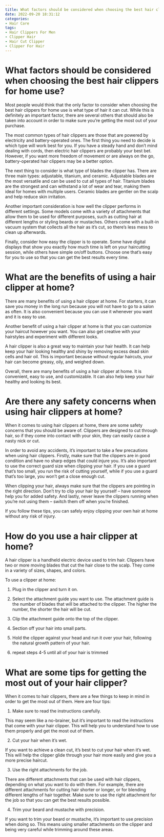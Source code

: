 ```yaml
---
title: What factors should be considered when choosing the best hair clippers for home use
date: 2022-09-20 18:31:12
categories:
- Hair Care
tags:
- Hair Clippers For Men
- Clipper Hair
- Hair Cut Clipper
- Clipper For Hair
---
```



#  What factors should be considered when choosing the best hair clippers for home use?

Most people would think that the only factor to consider when choosing the best hair clippers for home use is what type of hair it can cut. While this is definitely an important factor, there are several others that should also be taken into account in order to make sure you’re getting the most out of your purchase.

The most common types of hair clippers are those that are powered by electricity and battery-operated ones. The first thing you need to decide is which type will work best for you. If you have a steady hand and don’t mind dealing with cords, then electric hair clippers are probably your best bet. However, if you want more freedom of movement or are always on the go, battery-operated hair clippers may be a better option.

The next thing to consider is what type of blades the clipper has. There are three main types: adjustable, titanium, and ceramic. Adjustable blades are the most versatile and can be used to cut all types of hair. Titanium blades are the strongest and can withstand a lot of wear and tear, making them ideal for homes with multiple users. Ceramic blades are gentler on the scalp and help reduce skin irritation.

Another important consideration is how well the clipper performs in different settings. Some models come with a variety of attachments that allow them to be used for different purposes, such as cutting hair at different lengths or styling beards or mustaches. Others come with a built-in vacuum system that collects all the hair as it’s cut, so there’s less mess to clean up afterwards.

Finally, consider how easy the clipper is to operate. Some have digital displays that show you exactly how much time is left on your haircutting session, while others have simple on/off buttons. Choose one that’s easy for you to use so that you can get the best results every time.

#  What are the benefits of using a hair clipper at home?

There are many benefits of using a hair clipper at home. For starters, it can save you money in the long run because you will not have to go to a salon as often. It is also convenient because you can use it whenever you want and it is easy to use.

Another benefit of using a hair clipper at home is that you can customize your haircut however you want. You can also get creative with your hairstyles and experiment with different looks.

A hair clipper is also a great way to maintain your hair health. It can help keep your hair looking healthy and shiny by removing excess dead skin cells and hair oil. This is important because without regular haircuts, your hair can become greasy, oily, and weighed down.

Overall, there are many benefits of using a hair clipper at home. It is convenient, easy to use, and customizable. It can also help keep your hair healthy and looking its best.

#  Are there any safety concerns when using hair clippers at home?

When it comes to using hair clippers at home, there are some safety concerns that you should be aware of. Clippers are designed to cut through hair, so if they come into contact with your skin, they can easily cause a nasty nick or cut.

In order to avoid any accidents, it’s important to take a few precautions when using hair clippers. Firstly, make sure that the clippers are in good condition and have no sharp edges that could injure you. It’s also important to use the correct guard size when clipping your hair. If you use a guard that’s too small, you run the risk of cutting yourself, while if you use a guard that’s too large, you won’t get a close enough cut.

When clipping your hair, always make sure that the clippers are pointing in the right direction. Don’t try to clip your hair by yourself – have someone help you for added safety. And lastly, never leave the clippers running when you’re not using them – switch them off when you’re finished.

If you follow these tips, you can safely enjoy clipping your own hair at home without any risk of injury.

#  How do you use a hair clipper at home?

A hair clipper is a handheld electric device used to trim hair. Clippers have two or more moving blades that cut the hair close to the scalp. They come in a variety of sizes, shapes, and colors.

To use a clipper at home:

1. Plug in the clipper and turn it on.

2. Select the attachment guide you want to use. The attachment guide is the number of blades that will be attached to the clipper. The higher the number, the shorter the hair will be cut.

3. Clip the attachment guide onto the top of the clipper.

4. Section off your hair into small parts.

5. Hold the clipper against your head and run it over your hair, following the natural growth pattern of your hair.

6. repeat steps 4-5 until all of your hair is trimmed

#  What are some tips for getting the most out of your hair clipper?

When it comes to hair clippers, there are a few things to keep in mind in order to get the most out of them. Here are four tips:

1. Make sure to read the instructions carefully.

This may seem like a no-brainer, but it’s important to read the instructions that come with your hair clipper. This will help you to understand how to use them properly and get the most out of them.

2. Cut your hair when it’s wet.

If you want to achieve a clean cut, it’s best to cut your hair when it’s wet. This will help the clipper glide through your hair more easily and give you a more precise haircut.

3. Use the right attachments for the job.

There are different attachments that can be used with hair clippers, depending on what you want to do with them. For example, there are different attachments for cutting hair shorter or longer, or for blending different lengths of hair together. Make sure to use the right attachment for the job so that you can get the best results possible.

4. Trim your beard and mustache with precision.

If you want to trim your beard or mustache, it’s important to use precision when doing so. This means using smaller attachments on the clipper and being very careful while trimming around these areas.